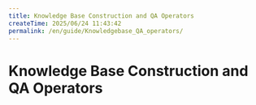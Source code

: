 ```yaml
---
title: Knowledge Base Construction and QA Operators
createTime: 2025/06/24 11:43:42
permalink: /en/guide/Knowledgebase_QA_operators/
---
```


# Knowledge Base Construction and QA Operators